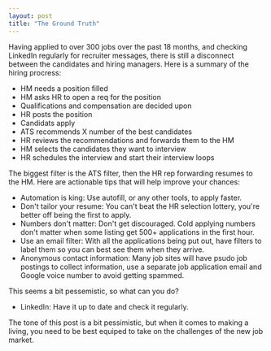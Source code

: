 ```yaml
---
layout: post
title: "The Ground Truth"
---
```


Having applied to over 300 jobs over the past 18 months, and checking LinkedIn regularly for recruiter messages, there is still a disconnect between the candidates and hiring managers. Here is a summary of the hiring procress:

- HM needs a position filled
- HM asks HR to open a req for the position
- Qualifications and compensation are decided upon
- HR posts the position
- Candidats apply
- ATS recommends X number of the best candidates
- HR reviews the recommendations and forwards them to the HM
- HM selects the candidates they want to interview
- HR schedules the interview and start their interview loops

The biggest filter is the ATS filter, then the HR rep forwarding resumes to the HM. Here are actionable tips that will help improve your chances:

- Automation is king: Use autofill, or any other tools, to apply faster.
- Don't tailor your resume: You can't beat the HR selection lottery, you're better off being the first to apply.
- Numbers don't matter: Don't get discouraged. Cold applying numbers don't matter when some listing get 500+ applications in the first hour.
- Use an email filter: With all the applications being put out, have filters to label them so you can best see them when they arrive.
- Anonymous contact information: Many job sites will have psudo job postings to collect information, use a separate job application email and Google voice number to avoid getting spammed.

This seems a bit pessemistic, so what can you do?

- LinkedIn: Have it up to date and check it regularly.

The tone of this post is a bit pessimistic, but when it comes to making a living, you need to be best equiped to take on the challenges of the new job market.
